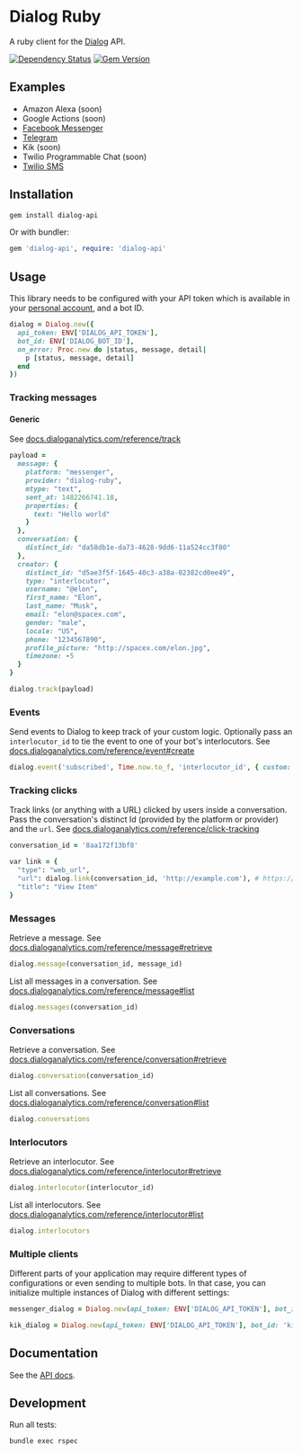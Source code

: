 # Dialog Ruby

A ruby client for the [Dialog](https://dialoganalytics.com) API.

[![Dependency Status](https://gemnasium.com/badges/github.com/dialoganalytics/dialog-ruby.svg)](https://gemnasium.com/github.com/dialoganalytics/dialog-ruby)
[![Gem Version](https://badge.fury.io/rb/dialog-api.svg)](https://badge.fury.io/rb/dialog-api)

## Examples

- Amazon Alexa (soon)
- Google Actions (soon)
- [Facebook Messenger](https://github.com/dialoganalytics/messenger-ruby-example)
- [Telegram](https://github.com/dialoganalytics/telegram-ruby-example)
- Kik (soon)
- Twilio Programmable Chat (soon)
- [Twilio SMS](https://github.com/dialoganalytics/twilio-sms-ruby-example)

## Installation

```bash
gem install dialog-api
```

Or with bundler:

```ruby
gem 'dialog-api', require: 'dialog-api'
```

## Usage

This library needs to be configured with your API token which is available in your [personal account](http://app.dialoganalytics.com/users/edit), and a bot ID.

```ruby
dialog = Dialog.new({
  api_token: ENV['DIALOG_API_TOKEN'],
  bot_id: ENV['DIALOG_BOT_ID'],
  on_error: Proc.new do |status, message, detail|
    p [status, message, detail]
  end
})
```

### Tracking messages

#### Generic

See [docs.dialoganalytics.com/reference/track](https://docs.dialoganalytics.com/reference/track)

```ruby
payload =
  message: {
    platform: "messenger",
    provider: "dialog-ruby",
    mtype: "text",
    sent_at: 1482266741.18,
    properties: {
      text: "Hello world"
    }
  },
  conversation: {
    distinct_id: "da58db1e-da73-4628-9dd6-11a524cc3f80"
  },
  creator: {
    distinct_id: "d5ae3f5f-1645-40c3-a38a-02382cd0ee49",
    type: "interlocutor",
    username: "@elon",
    first_name: "Elon",
    last_name: "Musk",
    email: "elon@spacex.com",
    gender: "male",
    locale: "US",
    phone: "1234567890",
    profile_picture: "http://spacex.com/elon.jpg",
    timezone: -5
  }
}

dialog.track(payload)
```

### Events

Send events to Dialog to keep track of your custom logic. Optionally pass an `interlocutor_id` to tie the event to one of your bot's interlocutors. See [docs.dialoganalytics.com/reference/event#create](https://docs.dialoganalytics.com/reference/event#create)

```ruby
dialog.event('subscribed', Time.now.to_f, 'interlocutor_id', { custom: 'value' })
```

### Tracking clicks

Track links (or anything with a URL) clicked by users inside a conversation. Pass the conversation's distinct Id (provided by the platform or provider) and the `url`. See [docs.dialoganalytics.com/reference/click-tracking](https://docs.dialoganalytics.com/reference/click-tracking/)

```ruby
conversation_id = '8aa172f13bf8'

var link = {
  "type": "web_url",
  "url": dialog.link(conversation_id, 'http://example.com'), # https://api.dialoganalytics.com/v1/click/8aa172f13bf8?url=http%3A%2F%2Fexample.com
  "title": "View Item"
}
```

### Messages

Retrieve a message. See [docs.dialoganalytics.com/reference/message#retrieve](https://docs.dialoganalytics.com/reference/message#retrieve)

```ruby
dialog.message(conversation_id, message_id)
```

List all messages in a conversation. See [docs.dialoganalytics.com/reference/message#list](https://docs.dialoganalytics.com/reference/message#list)

```ruby
dialog.messages(conversation_id)
```

### Conversations

Retrieve a conversation. See [docs.dialoganalytics.com/reference/conversation#retrieve](https://docs.dialoganalytics.com/reference/conversation#retrieve)

```ruby
dialog.conversation(conversation_id)
```

List all conversations. See [docs.dialoganalytics.com/reference/conversation#list](https://docs.dialoganalytics.com/reference/conversation#list)

```ruby
dialog.conversations
```

### Interlocutors

Retrieve an interlocutor. See [docs.dialoganalytics.com/reference/interlocutor#retrieve](https://docs.dialoganalytics.com/reference/interlocutor#retrieve)

```ruby
dialog.interlocutor(interlocutor_id)
```

List all interlocutors. See [docs.dialoganalytics.com/reference/interlocutor#list](https://docs.dialoganalytics.com/reference/interlocutor#list)

```ruby
dialog.interlocutors
```

### Multiple clients

Different parts of your application may require different types of configurations or even sending to multiple bots. In that case, you can initialize multiple instances of Dialog with different settings:

```ruby
messenger_dialog = Dialog.new(api_token: ENV['DIALOG_API_TOKEN'], bot_id: 'messenger_bot_id')

kik_dialog = Dialog.new(api_token: ENV['DIALOG_API_TOKEN'], bot_id: 'kik_bot_id')
```

## Documentation

See the [API docs](https://docs.dialoganalytics.com).

## Development

Run all tests:

```bash
bundle exec rspec
```
